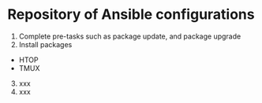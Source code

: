 # Repository of Ansible configurations

1. Complete pre-tasks such as package update, and package upgrade
2. Install packages 
  * HTOP
  * TMUX
3. xxx
4. xxx


